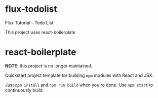 # flux-todolist
Flux Tutorial – Todo List

This project uses react-boilerplate

# react-boilerplate
**NOTE**: this project is no longer maintained.

Quickstart project template for building `npm` modules with React and JSX.

Just `npm install` and `npm run build` when you're done. Use `npm start` to continuously build.
